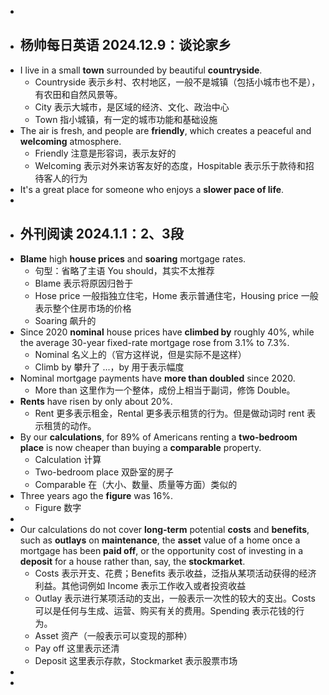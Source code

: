 -
- ## 杨帅每日英语 2024.12.9：谈论家乡
- I live in a small **town** surrounded by beautiful **countryside**.
	- Countryside 表示乡村、农村地区，一般不是城镇（包括小城市也不是），有农田和自然风景等。
	- City 表示大城市，是区域的经济、文化、政治中心
	- Town 指小城镇，有一定的城市功能和基础设施
- The air is fresh, and people are **friendly**, which creates a peaceful and **welcoming** atmosphere.
	- Friendly 注意是形容词，表示友好的
	- Welcoming 表示对外来访客友好的态度，Hospitable 表示乐于款待和招待客人的行为
- It's a great place for someone who enjoys a **slower pace of life**.
-
- ## 外刊阅读 2024.1.1：2、3段
- **Blame** high **house prices** and **soaring** mortgage rates.
	- 句型：省略了主语 You should，其实不太推荐
	- Blame 表示将原因归咎于
	- Hose price 一般指独立住宅，Home 表示普通住宅，Housing price 一般表示整个住房市场的价格
	- Soaring 飙升的
- Since 2020 **nominal** house prices have **climbed by** roughly 40%, while the average 30-year fixed-rate mortgage rose from 3.1% to 7.3%.
	- Nominal 名义上的（官方这样说，但是实际不是这样）
	- Climb by 攀升了 ...，by 用于表示幅度
- Nominal mortgage payments have **more than doubled** since 2020.
	- More than 这里作为一个整体，成份上相当于副词，修饰 Double。
- **Rents** have risen by only about 20%.
	- Rent 更多表示租金，Rental 更多表示租赁的行为。但是做动词时 rent 表示租赁的动作。
- By our **calculations**, for 89% of Americans renting a **two-bedroom place** is now cheaper than buying a **comparable** property.
	- Calculation 计算
	- Two-bedroom place 双卧室的房子
	- Comparable 在（大小、数量、质量等方面）类似的
- Three years ago the **figure** was 16%.
	- Figure 数字
-
- Our calculations do not cover **long-term** potential **costs** and **benefits**, such as **outlays** on **maintenance**, the **asset** value of a home once a mortgage has been **paid off**, or the opportunity cost of investing in a **deposit** for a house rather than, say, the **stockmarket**.
	- Costs 表示开支、花费；Benefits 表示收益，泛指从某项活动获得的经济利益。其他词例如 Income 表示工作收入或者投资收益
	- Outlay 表示进行某项活动的支出，一般表示一次性的较大的支出。Costs 可以是任何与生成、运营、购买有关的费用。Spending 表示花钱的行为。
	- Asset 资产（一般表示可以变现的那种）
	- Pay off 这里表示还清
	- Deposit 这里表示存款，Stockmarket 表示股票市场
-
-